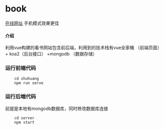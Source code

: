 # book

[在线网址](http://book.bylove.vip)
手机模式效果更佳

#### 介绍
利用vue构建的看书网站包含前后端，利用到的技术栈有vue全家桶 （前端页面）+ koa2（后台接口） +mongodb （数据存储）

### 运行前端代码
```
    cd shuhuang
    npm run serve
```
### 运行后端代码
前提是本地有mongodb数据库，同时修改数据库连接
```
    cd server
    npm start
```